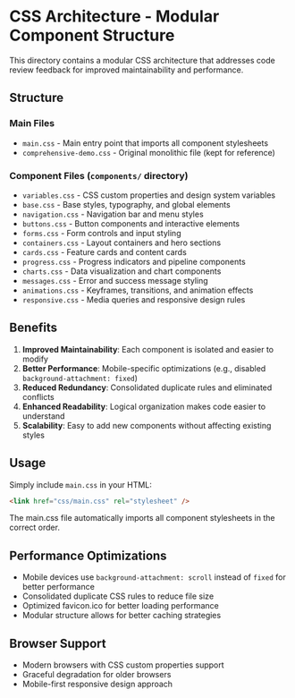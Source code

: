 # CSS Architecture - Modular Component Structure

This directory contains a modular CSS architecture that addresses code review feedback
for improved maintainability and performance.

## Structure

### Main Files

- `main.css` - Main entry point that imports all component stylesheets
- `comprehensive-demo.css` - Original monolithic file (kept for reference)

### Component Files (`components/` directory)

- `variables.css` - CSS custom properties and design system variables
- `base.css` - Base styles, typography, and global elements
- `navigation.css` - Navigation bar and menu styles
- `buttons.css` - Button components and interactive elements
- `forms.css` - Form controls and input styling
- `containers.css` - Layout containers and hero sections
- `cards.css` - Feature cards and content cards
- `progress.css` - Progress indicators and pipeline components
- `charts.css` - Data visualization and chart components
- `messages.css` - Error and success message styling
- `animations.css` - Keyframes, transitions, and animation effects
- `responsive.css` - Media queries and responsive design rules

## Benefits

1. **Improved Maintainability**: Each component is isolated and easier to modify
2. **Better Performance**: Mobile-specific optimizations (e.g., disabled
   `background-attachment: fixed`)
3. **Reduced Redundancy**: Consolidated duplicate rules and eliminated conflicts
4. **Enhanced Readability**: Logical organization makes code easier to understand
5. **Scalability**: Easy to add new components without affecting existing styles

## Usage

Simply include `main.css` in your HTML:

```html
<link href="css/main.css" rel="stylesheet" />
```

The main.css file automatically imports all component stylesheets in the correct order.

## Performance Optimizations

- Mobile devices use `background-attachment: scroll` instead of `fixed` for better
  performance
- Consolidated duplicate CSS rules to reduce file size
- Optimized favicon.ico for better loading performance
- Modular structure allows for better caching strategies

## Browser Support

- Modern browsers with CSS custom properties support
- Graceful degradation for older browsers
- Mobile-first responsive design approach
